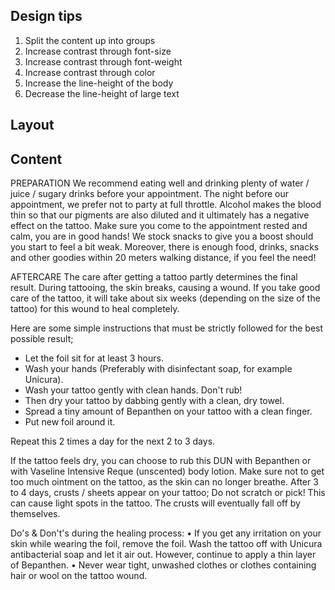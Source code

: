 ## Design tips
1. Split the content up into groups
2. Increase contrast through font-size
3. Increase contrast through font-weight
4. Increase contrast through color
5. Increase the line-height of the body
6. Decrease the line-height of large text


## Layout


## Content
PREPARATION
We recommend eating well and drinking plenty of water / juice / sugary drinks before your appointment. The night before our appointment, we prefer not to party at full throttle. Alcohol makes the blood thin so that our pigments are also diluted and it ultimately has a negative effect on the tattoo. Make sure you come to the appointment rested and calm, you are in good hands! We stock snacks to give you a boost should you start to feel a bit weak. Moreover, there is enough food, drinks, snacks and other goodies within 20 meters walking distance, if you feel the need!

AFTERCARE
The care after getting a tattoo partly determines the final result. During tattooing, the skin breaks, causing a wound. If you take good care of the tattoo, it will take about six weeks (depending on the size of the tattoo) for this wound to heal completely.

Here are some simple instructions that must be strictly followed for the best possible result;

- Let the foil sit for at least 3 hours.
- Wash your hands (Preferably with disinfectant soap, for example Unicura).
- Wash your tattoo gently with clean hands. Don't rub!
- Then dry your tattoo by dabbing gently with a clean, dry towel.
- Spread a tiny amount of Bepanthen on your tattoo with a clean finger.
- Put new foil around it.

Repeat this 2 times a day for the next 2 to 3 days.

If the tattoo feels dry, you can choose to rub this DUN with Bepanthen or with Vaseline Intensive Reque (unscented) body lotion. Make sure not to get too much ointment on the tattoo, as the skin can no longer breathe.
After 3 to 4 days, crusts / sheets appear on your tattoo; Do not scratch or pick! This can cause light spots in the tattoo. The crusts will eventually fall off by themselves.

Do's & Don't's during the healing process:
• If you get any irritation on your skin while wearing the foil, remove the foil. Wash the tattoo off with Unicura antibacterial soap and let it air out. However, continue to apply a thin layer of Bepanthen.
• Never wear tight, unwashed clothes or clothes containing hair or wool on the tattoo wound.